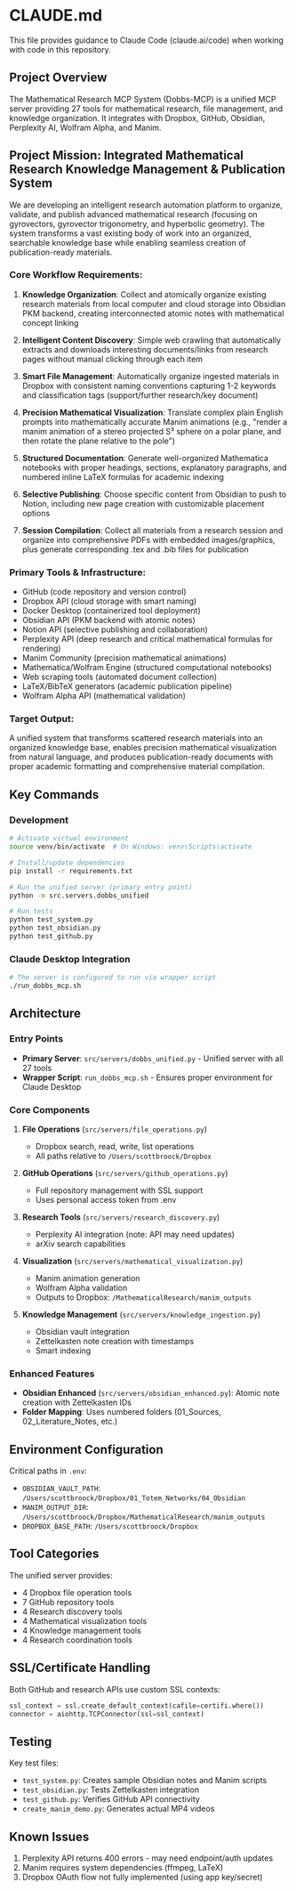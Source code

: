 # CLAUDE.md

This file provides guidance to Claude Code (claude.ai/code) when working with code in this repository.

## Project Overview

The Mathematical Research MCP System (Dobbs-MCP) is a unified MCP server providing 27 tools for mathematical research, file management, and knowledge organization. It integrates with Dropbox, GitHub, Obsidian, Perplexity AI, Wolfram Alpha, and Manim.

## Project Mission: Integrated Mathematical Research Knowledge Management & Publication System

We are developing an intelligent research automation platform to organize, validate, and publish advanced mathematical research (focusing on gyrovectors, gyrovector trigonometry, and hyperbolic geometry). The system transforms a vast existing body of work into an organized, searchable knowledge base while enabling seamless creation of publication-ready materials.

### Core Workflow Requirements:

1. **Knowledge Organization**: Collect and atomically organize existing research materials from local computer and cloud storage into Obsidian PKM backend, creating interconnected atomic notes with mathematical concept linking

2. **Intelligent Content Discovery**: Simple web crawling that automatically extracts and downloads interesting documents/links from research pages without manual clicking through each item

3. **Smart File Management**: Automatically organize ingested materials in Dropbox with consistent naming conventions capturing 1-2 keywords and classification tags (support/further research/key document)

4. **Precision Mathematical Visualization**: Translate complex plain English prompts into mathematically accurate Manim animations (e.g., "render a manim animation of a stereo projected S³ sphere on a polar plane, and then rotate the plane relative to the pole")

5. **Structured Documentation**: Generate well-organized Mathematica notebooks with proper headings, sections, explanatory paragraphs, and numbered inline LaTeX formulas for academic indexing

6. **Selective Publishing**: Choose specific content from Obsidian to push to Notion, including new page creation with customizable placement options

7. **Session Compilation**: Collect all materials from a research session and organize into comprehensive PDFs with embedded images/graphics, plus generate corresponding .tex and .bib files for publication

### Primary Tools & Infrastructure:
- GitHub (code repository and version control)
- Dropbox API (cloud storage with smart naming)
- Docker Desktop (containerized tool deployment)
- Obsidian API (PKM backend with atomic notes)
- Notion API (selective publishing and collaboration)
- Perplexity API (deep research and critical mathematical formulas for rendering)
- Manim Community (precision mathematical animations)
- Mathematica/Wolfram Engine (structured computational notebooks)
- Web scraping tools (automated document collection)
- LaTeX/BibTeX generators (academic publication pipeline)
- Wolfram Alpha API (mathematical validation)

### Target Output: 
A unified system that transforms scattered research materials into an organized knowledge base, enables precision mathematical visualization from natural language, and produces publication-ready documents with proper academic formatting and comprehensive material compilation.

## Key Commands

### Development
```bash
# Activate virtual environment
source venv/bin/activate  # On Windows: venv\Scripts\activate

# Install/update dependencies
pip install -r requirements.txt

# Run the unified server (primary entry point)
python -m src.servers.dobbs_unified

# Run tests
python test_system.py
python test_obsidian.py
python test_github.py
```

### Claude Desktop Integration
```bash
# The server is configured to run via wrapper script
./run_dobbs_mcp.sh
```

## Architecture

### Entry Points
- **Primary Server**: `src/servers/dobbs_unified.py` - Unified server with all 27 tools
- **Wrapper Script**: `run_dobbs_mcp.sh` - Ensures proper environment for Claude Desktop

### Core Components
1. **File Operations** (`src/servers/file_operations.py`)
   - Dropbox search, read, write, list operations
   - All paths relative to `/Users/scottbroock/Dropbox`

2. **GitHub Operations** (`src/servers/github_operations.py`)
   - Full repository management with SSL support
   - Uses personal access token from .env

3. **Research Tools** (`src/servers/research_discovery.py`)
   - Perplexity AI integration (note: API may need updates)
   - arXiv search capabilities

4. **Visualization** (`src/servers/mathematical_visualization.py`)
   - Manim animation generation
   - Wolfram Alpha validation
   - Outputs to Dropbox: `/MathematicalResearch/manim_outputs`

5. **Knowledge Management** (`src/servers/knowledge_ingestion.py`)
   - Obsidian vault integration
   - Zettelkasten note creation with timestamps
   - Smart indexing

### Enhanced Features
- **Obsidian Enhanced** (`src/servers/obsidian_enhanced.py`): Atomic note creation with Zettelkasten IDs
- **Folder Mapping**: Uses numbered folders (01_Sources, 02_Literature_Notes, etc.)

## Environment Configuration

Critical paths in `.env`:
- `OBSIDIAN_VAULT_PATH`: `/Users/scottbroock/Dropbox/01_Totem_Networks/04_Obsidian`
- `MANIM_OUTPUT_DIR`: `/Users/scottbroock/Dropbox/MathematicalResearch/manim_outputs`
- `DROPBOX_BASE_PATH`: `/Users/scottbroock/Dropbox`

## Tool Categories

The unified server provides:
- 4 Dropbox file operation tools
- 7 GitHub repository tools
- 4 Research discovery tools
- 4 Mathematical visualization tools
- 4 Knowledge management tools
- 4 Research coordination tools

## SSL/Certificate Handling

Both GitHub and research APIs use custom SSL contexts:
```python
ssl_context = ssl.create_default_context(cafile=certifi.where())
connector = aiohttp.TCPConnector(ssl=ssl_context)
```

## Testing

Key test files:
- `test_system.py`: Creates sample Obsidian notes and Manim scripts
- `test_obsidian.py`: Tests Zettelkasten integration
- `test_github.py`: Verifies GitHub API connectivity
- `create_manim_demo.py`: Generates actual MP4 videos

## Known Issues

1. Perplexity API returns 400 errors - may need endpoint/auth updates
2. Manim requires system dependencies (ffmpeg, LaTeX)
3. Dropbox OAuth flow not fully implemented (using app key/secret)